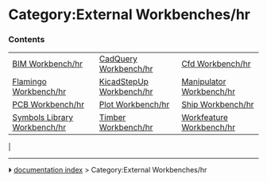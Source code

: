 # Category:External Workbenches/hr


### Contents

|     |     |     |
| --- | --- | --- |
| [BIM Workbench/hr](BIM_Workbench/hr.md) | [CadQuery Workbench/hr](CadQuery_Workbench/hr.md) | [Cfd Workbench/hr](Cfd_Workbench/hr.md) |
| [Flamingo Workbench/hr](Flamingo_Workbench/hr.md) | [KicadStepUp Workbench/hr](KicadStepUp_Workbench/hr.md) | [Manipulator Workbench/hr](Manipulator_Workbench/hr.md) |
| [PCB Workbench/hr](PCB_Workbench/hr.md) | [Plot Workbench/hr](Plot_Workbench/hr.md) | [Ship Workbench/hr](Ship_Workbench/hr.md) |
| [Symbols Library Workbench/hr](Symbols_Library_Workbench/hr.md) | [Timber Workbench/hr](Timber_Workbench/hr.md) | [Workfeature Workbench/hr](Workfeature_Workbench/hr.md) |
|



---
⏵ [documentation index](../README.md) > Category:External Workbenches/hr
